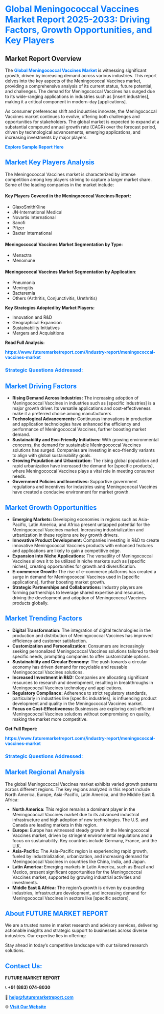 <h1 style="color: #007BFF;">Global Meningococcal Vaccines Market Report 2025-2033: Driving Factors, Growth Opportunities, and Key Players</h1>

<section id="overview">
<h2>Market Report Overview</h2>
<p>The <a href="https://www.futuremarketreport.com//industry-report/meningococcal-vaccines-market" style="color: #007BFF; text-decoration: none;"><strong>Global Meningococcal Vaccines Market</strong></a> is witnessing significant growth, driven by increasing demand across various industries. This report delves into the key aspects of the Meningococcal Vaccines market, providing a comprehensive analysis of its current status, future potential, and challenges. The demand for Meningococcal Vaccines has surged due to its wide-ranging applications in industries such as [insert industries], making it a critical component in modern-day [applications].</p>
<p>As consumer preferences shift and industries innovate, the Meningococcal Vaccines market continues to evolve, offering both challenges and opportunities for stakeholders. The global market is expected to expand at a substantial compound annual growth rate (CAGR) over the forecast period, driven by technological advancements, emerging applications, and increasing investments by major players.</p>
</section>

<section id="overview">
<p><a href="https://www.futuremarketreport.com//request-sample/reportId=59999" style="color: #007BFF; text-decoration: none;"><strong>Explore Sample Report Here</strong></a></p>
</section>

<section id="key-players">
<h2 style="color: #007BFF;">Market Key Players Analysis</h2>
<p>The Meningococcal Vaccines market is characterized by intense competition among key players striving to capture a larger market share. Some of the leading companies in the market include:</p>
<h4>Key Players Covered in the Meningococcal Vaccines Report:</h4>
<ul><li>GlaxoSmithKline</li><li>JN-International Medical</li><li>Novartis International</li><li>Sanofi</li><li>Pfizer</li><li>Baxter International</li></ul>
<h4>Meningococcal Vaccines Market Segmentation by Type:</h4>
<ul><li>Menactra</li><li>Menomune</li></ul>

<h4>Meningococcal Vaccines Market Segmentation by Application:</h4>
<ul><li>Pneumonia</li><li>Meningitis</li><li>Bacteremia</li><li>Others (Arthritis, Conjunctivitis, Urethritis)</li></ul>
<p><strong>Key Strategies Adopted by Market Players:</strong></p>
<ul>
<li>Innovation and R&D</li>
<li>Geographical Expansion</li>
<li>Sustainability Initiatives</li>
<li>Mergers and Acquisitions</li>
</ul>
</section>

<section>
<p><strong>Read Full Analysis: </strong></p><a href="https://www.futuremarketreport.com//industry-report/meningococcal-vaccines-market" style="color: #007BFF; text-decoration: none;"><strong>https://www.futuremarketreport.com//industry-report/meningococcal-vaccines-market</strong></a>
<h3 style="color: #007BFF;">Strategic Questions Addressed:</h3>
</section>

<section id="driving-factors">
<h2 style="color: #007BFF;">Market Driving Factors</h2>
<ul>
<li><strong>Rising Demand Across Industries:</strong> The increasing adoption of Meningococcal Vaccines in industries such as [specific industries] is a major growth driver. Its versatile applications and cost-effectiveness make it a preferred choice among manufacturers.</li>
<li><strong>Technological Advancements:</strong> Continuous innovations in production and application technologies have enhanced the efficiency and performance of Meningococcal Vaccines, further boosting market demand.</li>
<li><strong>Sustainability and Eco-Friendly Initiatives:</strong> With growing environmental concerns, the demand for sustainable Meningococcal Vaccines solutions has surged. Companies are investing in eco-friendly variants to align with global sustainability goals.</li>
<li><strong>Growing Population and Urbanization:</strong> The rising global population and rapid urbanization have increased the demand for [specific products], where Meningococcal Vaccines plays a vital role in meeting consumer needs.</li>
<li><strong>Government Policies and Incentives:</strong> Supportive government regulations and incentives for industries using Meningococcal Vaccines have created a conducive environment for market growth.</li>
</ul>
</section>

<section id="growth-opportunities">
<h2 style="color: #007BFF;">Market Growth Opportunities</h2>
<ul>
<li><strong>Emerging Markets:</strong> Developing economies in regions such as Asia-Pacific, Latin America, and Africa present untapped potential for the Meningococcal Vaccines market. Increasing industrialization and urbanization in these regions are key growth drivers.</li>
<li><strong>Innovative Product Development:</strong> Companies investing in R&D to create innovative Meningococcal Vaccines products with enhanced features and applications are likely to gain a competitive edge.</li>
<li><strong>Expansion into Niche Applications:</strong> The versatility of Meningococcal Vaccines allows it to be utilized in niche markets such as [specific niches], creating opportunities for growth and diversification.</li>
<li><strong>E-commerce Growth:</strong> The rise of e-commerce platforms has created a surge in demand for Meningococcal Vaccines used in [specific applications], further boosting market growth.</li>
<li><strong>Strategic Partnerships and Collaborations:</strong> Industry players are forming partnerships to leverage shared expertise and resources, driving the development and adoption of Meningococcal Vaccines products globally.</li>
</ul>
</section>

<section id="trending-factors">
<h2 style="color: #007BFF;">Market Trending Factors</h2>
<ul>
<li><strong>Digital Transformation:</strong> The integration of digital technologies in the production and distribution of Meningococcal Vaccines has improved efficiency and customer satisfaction.</li>
<li><strong>Customization and Personalization:</strong> Consumers are increasingly seeking personalized Meningococcal Vaccines solutions tailored to their specific needs, prompting companies to offer customizable options.</li>
<li><strong>Sustainability and Circular Economy:</strong> The push towards a circular economy has driven demand for recyclable and reusable Meningococcal Vaccines solutions.</li>
<li><strong>Increased Investment in R&D:</strong> Companies are allocating significant resources to research and development, resulting in breakthroughs in Meningococcal Vaccines technology and applications.</li>
<li><strong>Regulatory Compliance:</strong> Adherence to strict regulatory standards, particularly in industries like [specific industries], is influencing product development and quality in the Meningococcal Vaccines market.</li>
<li><strong>Focus on Cost-Effectiveness:</strong> Businesses are exploring cost-efficient Meningococcal Vaccines solutions without compromising on quality, making the market more competitive.</li>
</ul>
</section>

<section>
<p><strong>Get Full Report: </strong></p><a href="https://www.futuremarketreport.com//industry-report/meningococcal-vaccines-market" style="color: #007BFF; text-decoration: none;"><strong>https://www.futuremarketreport.com//industry-report/meningococcal-vaccines-market</strong></a>
<h3 style="color: #007BFF;">Strategic Questions Addressed:</h3>
</section>


<section id="regional-analysis">
<h2 style="color: #007BFF;">Market Regional Analysis</h2>
<p>The global Meningococcal Vaccines market exhibits varied growth patterns across different regions. The key regions analyzed in this report include North America, Europe, Asia-Pacific, Latin America, and the Middle East & Africa:</p>
<ul>
<li><strong>North America:</strong> This region remains a dominant player in the Meningococcal Vaccines market due to its advanced industrial infrastructure and high adoption of new technologies. The U.S. and Canada are leading markets in this region.</li>
<li><strong>Europe:</strong> Europe has witnessed steady growth in the Meningococcal Vaccines market, driven by stringent environmental regulations and a focus on sustainability. Key countries include Germany, France, and the U.K.</li>
<li><strong>Asia-Pacific:</strong> The Asia-Pacific region is experiencing rapid growth, fueled by industrialization, urbanization, and increasing demand for Meningococcal Vaccines in countries like China, India, and Japan.</li>
<li><strong>Latin America:</strong> Emerging markets in Latin America, such as Brazil and Mexico, present significant opportunities for the Meningococcal Vaccines market, supported by growing industrial activities and investments.</li>
<li><strong>Middle East & Africa:</strong> The region’s growth is driven by expanding industries, infrastructure development, and increasing demand for Meningococcal Vaccines in sectors like [specific sectors].</li>
</ul>
</section>

<footer>
<h2 style="color: #007BFF;">About FUTURE MARKET REPORT</h2>
<p>We are a trusted name in market research and advisory services, delivering actionable insights and strategic support to businesses across diverse industries. Our expertise lies in offering:</p>

<p>Stay ahead in today’s competitive landscape with our tailored research solutions.</p>

<h2 style="color: #007BFF;">Contact Us:</h2>
<p><strong>FUTURE MARKET REPORT</strong></p>
<p>📞 <strong>+91 (883) 074-8030</strong></p>
<p>📧 <strong><a href="mailto:help@futuremarketreport.com" style="color: #007BFF;">help@futuremarketreport.com</a></strong></p>
<p>🌐 <strong><a href="https://www.futuremarketreport.com/" style="color: #007BFF;">Visit Our Website</a></strong></p>
</footer>